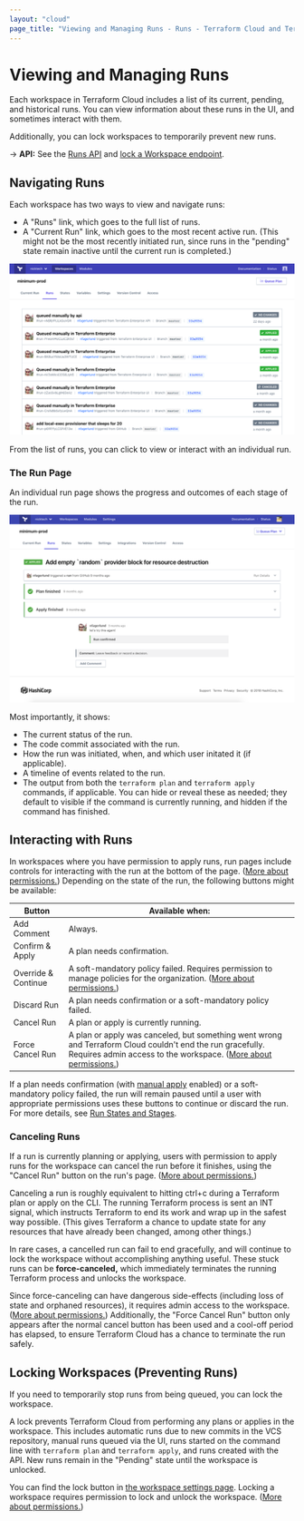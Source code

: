 ```yaml
---
layout: "cloud"
page_title: "Viewing and Managing Runs - Runs - Terraform Cloud and Terraform Enterprise"
---
```


# Viewing and Managing Runs

Each workspace in Terraform Cloud includes a list of its current, pending, and historical runs. You can view information about these runs in the UI, and sometimes interact with them.

Additionally, you can lock workspaces to temporarily prevent new runs.

-> **API:** See the [Runs API](../api/run.html) and [lock a Workspace endpoint](../api/workspaces.html#lock-a-workspace).

## Navigating Runs

Each workspace has two ways to view and navigate runs:

- A "Runs" link, which goes to the full list of runs.
- A "Current Run" link, which goes to the most recent active run. (This might not be the most recently initiated run, since runs in the "pending" state remain inactive until the current run is completed.)

![runs list](./images/runs-list.png)

From the list of runs, you can click to view or interact with an individual run.

### The Run Page

An individual run page shows the progress and outcomes of each stage of the run.

![a run page](./images/runs-run-page.png)

Most importantly, it shows:

- The current status of the run.
- The code commit associated with the run.
- How the run was initiated, when, and which user initated it (if applicable).
- A timeline of events related to the run.
- The output from both the `terraform plan` and `terraform apply` commands, if applicable. You can hide or reveal these as needed; they default to visible if the command is currently running, and hidden if the command has finished.

## Interacting with Runs

In workspaces where you have permission to apply runs, run pages include controls for interacting with the run at the bottom of the page. ([More about permissions.](/docs/cloud/users-teams-organizations/permissions.html)) Depending on the state of the run, the following buttons might be available:

Button              | Available when:
--------------------|----------------
Add Comment         | Always.
Confirm & Apply     | A plan needs confirmation.
Override & Continue | A soft-mandatory policy failed. Requires permission to manage policies for the organization. ([More about permissions.](/docs/cloud/users-teams-organizations/permissions.html))
Discard Run         | A plan needs confirmation or a soft-mandatory policy failed.
Cancel Run          | A plan or apply is currently running.
Force Cancel Run    | A plan or apply was canceled, but something went wrong and Terraform Cloud couldn't end the run gracefully. Requires admin access to the workspace. ([More about permissions.](/docs/cloud/users-teams-organizations/permissions.html))

[permissions-citation]: #intentionally-unused---keep-for-maintainers

If a plan needs confirmation (with [manual apply](../workspaces/settings.html#auto-apply-and-manual-apply) enabled) or a soft-mandatory policy failed, the run will remain paused until a user with appropriate permissions uses these buttons to continue or discard the run. For more details, see [Run States and Stages](./states.html).

### Canceling Runs

If a run is currently planning or applying, users with permission to apply runs for the workspace can cancel the run before it finishes, using the "Cancel Run" button on the run's page. ([More about permissions.](/docs/cloud/users-teams-organizations/permissions.html))

[permissions-citation]: #intentionally-unused---keep-for-maintainers

Canceling a run is roughly equivalent to hitting ctrl+c during a Terraform plan or apply on the CLI. The running Terraform process is sent an INT signal, which instructs Terraform to end its work and wrap up in the safest way possible. (This gives Terraform a chance to update state for any resources that have already been changed, among other things.)

In rare cases, a cancelled run can fail to end gracefully, and will continue to lock the workspace without accomplishing anything useful. These stuck runs can be **force-canceled,** which immediately terminates the running Terraform process and unlocks the workspace.

Since force-canceling can have dangerous side-effects (including loss of state and orphaned resources), it requires admin access to the workspace. ([More about permissions.](/docs/cloud/users-teams-organizations/permissions.html)) Additionally, the "Force Cancel Run" button only appears after the normal cancel button has been used and a cool-off period has elapsed, to ensure Terraform Cloud has a chance to terminate the run safely.

[permissions-citation]: #intentionally-unused---keep-for-maintainers

## Locking Workspaces (Preventing Runs)

If you need to temporarily stop runs from being queued, you can lock the workspace.

A lock prevents Terraform Cloud from performing any plans or applies in the workspace. This includes automatic runs due to new commits in the VCS repository, manual runs queued via the UI, runs started on the command line with `terraform plan` and `terraform apply`, and runs created with the API. New runs remain in the "Pending" state until the workspace is unlocked.

You can find the lock button in [the workspace settings page](../workspaces/settings.html). Locking a workspace requires permission to lock and unlock the workspace. ([More about permissions.](/docs/cloud/users-teams-organizations/permissions.html))

[permissions-citation]: #intentionally-unused---keep-for-maintainers

